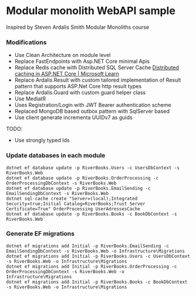 
# Modular monolith WebAPI sample

Inspired by 
Steven Ardalis Smith 
Modular Monoliths course

### Modifications

- Use Clean Architecture on module level
- Replace FastEndpoints with Asp.NET Core minimal Apis
- Replace Redis cache with Distributed SQL Server Cache [Distributed caching in ASP.NET Core | Microsoft Learn](https://learn.microsoft.com/en-us/aspnet/core/performance/caching/distributed?view=aspnetcore-8.0)
- Replace Ardalis.Result with custom tailored implementation of Result pattern that supports ASP.Net Core http result types
- Replace Ardalis.Guard with custom guard helper class
- Use MediatR
- Uses Registration/Login with JWT Bearer authentication scheme
- Replaced MongoDB based outbox pattern with SqlServer based
- Use client generate incrementa UUIDv7 as guids

TODO:
- Use strongly typed Ids


### Update databases in each module
```
dotnet ef database update -p RiverBooks.Users -c UsersDbContext -s RiverBooks.Web
dotnet ef database update -p RiverBooks.OrderProcessing -c OrderProcessingDbContext -s RiverBooks.Web
dotnet ef database update -p RiverBooks.EmailSending -c EmailSendingDbContext -s RiverBooks.Web
dotnet sql-cache create "Server=(local);Integrated Security=true;Initial Catalog=RiverBooks;Trust Server Certificate=True" OrderProcessing UserAdressesCache
dotnet ef database update -p RiverBooks.Books -c BookDbContext -s RiverBooks.Web`
```

### Generate EF migrations

```
dotnet ef migrations add Initial -p RiverBooks.EmailSending -c EmailSendingDbContext -s RiverBooks.Web -o Infrastructure\Migrations
dotnet ef migrations add Initial -p RiverBooks.Users -c UsersDbContext -s RiverBooks.Web -o Infrastructure\Migrations
dotnet ef migrations add Initial -p RiverBooks.OrderProcessing -c OrderProcessingDbContext -s RiverBooks.Web -o Infrastructure\Migrations
dotnet ef migrations add Initial -p RiverBooks.Books -c BookDbContext -s RiverBooks.Web -o Infrastructure\Migrations
```







